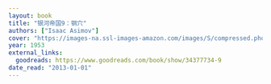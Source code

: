 ```yaml
---
layout: book
title: "银河帝国9：钢穴"
authors: ["Isaac Asimov"]
cover: "https://images-na.ssl-images-amazon.com/images/S/compressed.photo.goodreads.com/books/1487818732i/34377734.jpg"
year: 1953
external_links:
  goodreads: https://www.goodreads.com/book/show/34377734-9
date_read: "2013-01-01"
---
```

